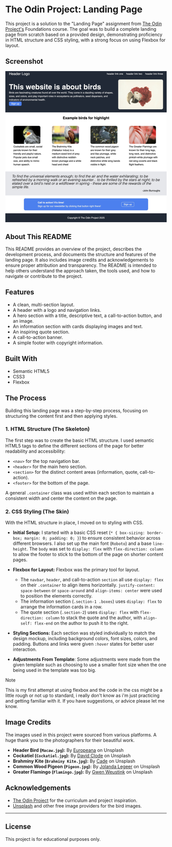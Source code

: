 # The Odin Project: Landing Page

This project is a solution to the "Landing Page" assignment from [The Odin Project's](https://www.theodinproject.com/lessons/foundations-landing-page) Foundations course. The goal was to build a complete landing page from scratch based on a provided design, demonstrating proficiency in HTML structure and CSS styling, with a strong focus on using Flexbox for layout.

## Screenshot

![Project Screenshot](/images/Landing_Page.jpeg)

## About This README

This README provides an overview of the project, describes the development process, and documents the structure and features of the landing page. It also includes image credits and acknowledgements to ensure proper attribution and transparency. The README is intended to help others understand the approach taken, the tools used, and how to navigate or contribute to the project.

## Features

- A clean, multi-section layout.
- A header with a logo and navigation links.
- A hero section with a title, descriptive text, a call-to-action button, and an image.
- An information section with cards displaying images and text.
- An inspiring quote section.
- A call-to-action banner.
- A simple footer with copyright information.

## Built With

- Semantic HTML5
- CSS3
- Flexbox

## The Process

Building this landing page was a step-by-step process, focusing on structuring the content first and then applying styles.

### 1. HTML Structure (The Skeleton)

The first step was to create the basic HTML structure. I used semantic HTML5 tags to define the different sections of the page for better readability and accessibility:

- `<nav>` for the top navigation bar.
- `<header>` for the main hero section.
- `<section>` for the distinct content areas (information, quote, call-to-action).
- `<footer>` for the bottom of the page.

A general `.container` class was used within each section to maintain a consistent width and center the content on the page.

### 2. CSS Styling (The Skin)

With the HTML structure in place, I moved on to styling with CSS.

- **Initial Setup:** I started with a basic CSS reset (`* { box-sizing: border-box; margin: 0; padding: 0; }`) to ensure consistent behavior across different browsers. I also set up the main font (`Roboto`) and a base `line-height`. The `body` was set to `display: flex` with `flex-direction: column` to allow the footer to stick to the bottom of the page on shorter content pages.

- **Flexbox for Layout:** Flexbox was the primary tool for layout.

  - The `navbar`, `header`, and call-to-action `section` all use `display: flex` on their `.container` to align items horizontally. `justify-content: space-between` or `space-around` and `align-items: center` were used to position the elements correctly.
  - The information section (`.section-1 .boxes`) uses `display: flex` to arrange the information cards in a row.
  - The quote section (`.section-2`) uses `display: flex` with `flex-direction: column` to stack the quote and the author, with `align-self: flex-end` on the author to push it to the right.

- **Styling Sections:** Each section was styled individually to match the design mockup, including background colors, font sizes, colors, and padding. Buttons and links were given `:hover` states for better user interaction.

- **Adjustments From Template**: Some adjustments were made from the  given template such as choosing to use a smaller font size when the one being used in the template was too big.

> [!NOTE]
> This is my first attempt at using flexbox and the code in the css might be a little rough or not up to standard, i really don't know as i'm just practicing and getting familiar with it.
> If you have suggestions, or advice please let me know.

###

## Image Credits

The images used in this project were sourced from various platforms. A huge thank you to the photographers for their beautiful work.

- **Header Bird (`Macaw.jpg`):** By [Europeana](https://unsplash.com/photos/5NqwmKjx6jo) on Unsplash
- **Cockatiel (`Cockatiel.jpg`):** By [David Clode](https://unsplash.com/photos/a-close-up-of-a-bird-on-a-tree-branch-EA0BMEBoWXo) on Unsplash
- **Brahminy Kite (`Brahminy Kite.jpg`):** By [Cade](https://unsplash.com/photos/white-and-brown-bird-on-gray-rock-during-daytime-8zSbmf3pl2Q) on Unsplash
- **Common Wood Pigeon (`Pigeon.jpg`):** By [Jolanda Legeer](https://unsplash.com/photos/a-gray-and-white-bird-sitting-on-top-of-a-tree-Uo2bPl11jn8) on Unsplash
- **Greater Flamingo (`Flamingo.jpg`):** By [Gwen Weustink](https://unsplash.com/photos/close-up-photography-of-a-pink-bird-HvCtRFpxK8s) on Unsplash

## Acknowledgements

- [The Odin Project](https://www.theodinproject.com/) for the curriculum and project inspiration.
- [Unsplash](https://unsplash.com/) and other free image providers for the bird images.

---

## License

This project is for educational purposes only.
